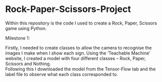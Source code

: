 # Rock-Paper-Scissors-Project
Within this repository is the code I used to create a Rock, Paper, Scissors game using Python.

Milestone 1:

Firstly, I needed to create classes to allow the camera to recognise the images I make when I show each sign.
Using the ‘Teachable Machine’ website, I created a model with four different classes – Rock, Paper, Scissors and Nothing.  
Following this I downloaded the model from the Tensor-Flow tab and the label file to observe what each class corresponded to.
